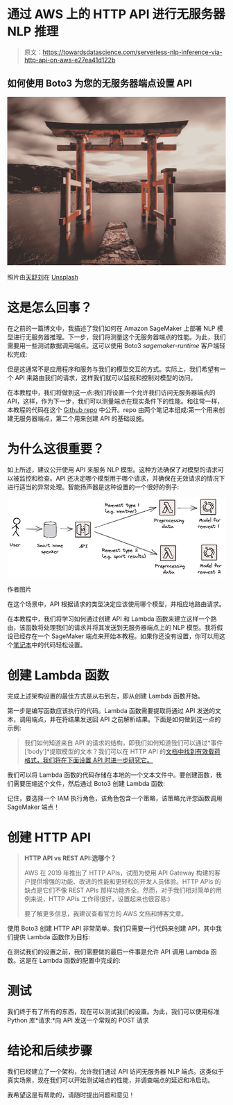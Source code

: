 # 通过 AWS 上的 HTTP API 进行无服务器 NLP 推理

> 原文：<https://towardsdatascience.com/serverless-nlp-inference-via-http-api-on-aws-e27ea41d122b>

## 如何使用 Boto3 为您的无服务器端点设置 API

![](img/b8dfd2e94e80fe68044b4f876c8d8048.png)

照片由[天舒刘](https://unsplash.com/@tianshu?utm_source=medium&utm_medium=referral)在 [Unsplash](https://unsplash.com?utm_source=medium&utm_medium=referral)

# 这是怎么回事？

在之前的一篇博文中，我描述了我们如何在 Amazon SageMaker 上部署 NLP 模型进行无服务器推理。下一步，我们将测量这个无服务器端点的性能。为此，我们需要用一些测试数据调用端点。这可以使用 Boto3 *sagemaker-runtime* 客户端轻松完成:

但是这通常不是应用程序和服务与我们的模型交互的方式。实际上，我们希望有一个 API 来路由我们的请求，这样我们就可以监视和控制对模型的访问。

在本教程中，我们将做到这一点:我们将设置一个允许我们访问无服务器端点的 API，这样，作为下一步，我们可以测量端点在现实条件下的性能。和往常一样，本教程的代码在这个 [Github repo](https://github.com/marshmellow77/nlp-serverless) 中公开。repo 由两个笔记本组成:第一个用来创建无服务器端点，第二个用来创建 API 的基础设施。

# 为什么这很重要？

如上所述，建议公开使用 API 来服务 NLP 模型。这种方法确保了对模型的请求可以被监控和检查。API 还决定哪个模型用于哪个请求，并确保在无效请求的情况下进行适当的异常处理。智能扬声器是这种设置的一个很好的例子:

![](img/92df844a04778ebf4d22d59b67355094.png)

作者图片

在这个场景中，API 根据请求的类型决定应该使用哪个模型，并相应地路由请求。

在本教程中，我们将学习如何通过创建 API 和 Lambda 函数来建立这样一个路由，该函数将处理我们的请求并将其发送到无服务器端点上的 NLP 模型。我将假设已经存在一个 SageMaker 端点来开始本教程。如果你还没有设置，你可以用这个[笔记本](https://github.com/marshmellow77/nlp-serverless/blob/main/1_model_train_deploy.ipynb)中的代码轻松设置。

# 创建 Lambda 函数

完成上述架构设置的最佳方式是从右到左，即从创建 Lambda 函数开始。

第一步是编写函数应该执行的代码。Lambda 函数需要提取将通过 API 发送的文本，调用端点，并在将结果发送回 API 之前解析结果。下面是如何做到这一点的示例:

> 我们如何知道来自 API 的请求的结构，即我们如何知道我们可以通过*事件[‘body’]*提取模型的文本？我们可以在 HTTP API 的[文档中找到有效载荷格式，我们将在下面设置 API 时进一步研究它。](https://docs.aws.amazon.com/apigateway/latest/developerguide/http-api-develop-integrations-lambda.html)

我们可以将 Lambda 函数的代码存储在本地的一个文本文件中。要创建函数，我们需要压缩这个文件，然后通过 Boto3 创建 Lambda 函数:

记住，要选择一个 IAM 执行角色，该角色包含一个策略，该策略允许您函数调用 SageMaker 端点！

# 创建 HTTP API

> **HTTP API vs REST API:选哪个？**
> 
> AWS 在 2019 年推出了 HTTP APIs，试图为使用 API Gateway 构建的客户提供增强的功能、改进的性能和更轻松的开发人员体验。HTTP APIs 的缺点是它们不像 REST APIs 那样功能齐全。然而，对于我们相对简单的用例来说，HTTP APIs 工作得很好，设置起来也很容易:)
> 
> 要了解更多信息，我建议查看官方的 AWS 文档和博客文章。

使用 Boto3 创建 HTTP API 非常简单。我们只需要一行代码来创建 API，其中我们提供 Lambda 函数作为目标:

在测试我们的设置之前，我们需要做的最后一件事是允许 API 调用 Lambda 函数。这是在 Lambda 函数的配置中完成的:

# 测试

我们终于有了所有的东西，现在可以测试我们的设置。为此，我们可以使用标准 Python 库*请求:*向 API 发送一个常规的 POST 请求

# 结论和后续步骤

我们已经建立了一个架构，允许我们通过 API 访问无服务器 NLP 端点。这类似于真实场景，现在我们可以开始测试端点的性能，并调查端点的延迟和冷启动。

我希望这是有帮助的，请随时提出问题和意见！